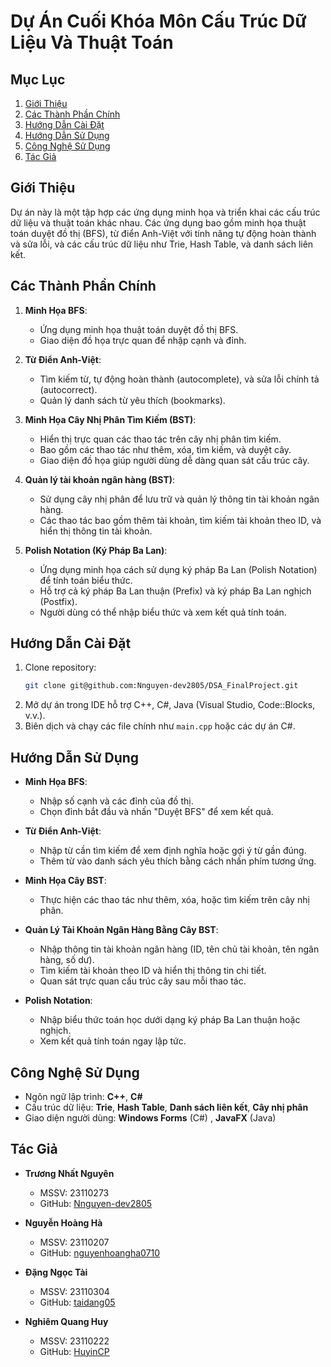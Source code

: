 # Dự Án Cuối Khóa Môn Cấu Trúc Dữ Liệu Và Thuật Toán

## Mục Lục
1. [Giới Thiệu](#giới-thiệu)
2. [Các Thành Phần Chính](#các-thành-phần-chính)
3. [Hướng Dẫn Cài Đặt](#hướng-dẫn-cài-đặt)
4. [Hướng Dẫn Sử Dụng](#hướng-dẫn-sử-dụng)
5. [Công Nghệ Sử Dụng](#công-nghệ-sử-dụng)
6. [Tác Giả](#tác-giả)

## Giới Thiệu
Dự án này là một tập hợp các ứng dụng minh họa và triển khai các cấu trúc dữ liệu và thuật toán khác nhau. Các ứng dụng bao gồm minh họa thuật toán duyệt đồ thị (BFS), từ điển Anh-Việt với tính năng tự động hoàn thành và sửa lỗi, và các cấu trúc dữ liệu như Trie, Hash Table, và danh sách liên kết.

## Các Thành Phần Chính
1. **Minh Họa BFS**:
   - Ứng dụng minh họa thuật toán duyệt đồ thị BFS.
   - Giao diện đồ họa trực quan để nhập cạnh và đỉnh.

2. **Từ Điển Anh-Việt**:
   - Tìm kiếm từ, tự động hoàn thành (autocomplete), và sửa lỗi chính tả (autocorrect).
   - Quản lý danh sách từ yêu thích (bookmarks).

3. **Minh Họa Cây Nhị Phân Tìm Kiếm (BST)**:
   - Hiển thị trực quan các thao tác trên cây nhị phân tìm kiếm.
   - Bao gồm các thao tác như thêm, xóa, tìm kiếm, và duyệt cây.
   - Giao diện đồ họa giúp người dùng dễ dàng quan sát cấu trúc cây.

4. **Quản lý tài khoản ngân hàng (BST)**:
   - Sử dụng cây nhị phân để lưu trữ và quản lý thông tin tài khoản ngân hàng.
   - Các thao tác bao gồm thêm tài khoản, tìm kiếm tài khoản theo ID, và hiển thị thông tin tài khoản.

5. **Polish Notation (Ký Pháp Ba Lan)**:
   - Ứng dụng minh họa cách sử dụng ký pháp Ba Lan (Polish Notation) để tính toán biểu thức.
   - Hỗ trợ cả ký pháp Ba Lan thuận (Prefix) và ký pháp Ba Lan nghịch (Postfix).
   - Người dùng có thể nhập biểu thức và xem kết quả tính toán.

## Hướng Dẫn Cài Đặt
1. Clone repository:
   ```bash
   git clone git@github.com:Nnguyen-dev2805/DSA_FinalProject.git
   ```
2. Mở dự án trong IDE hỗ trợ C++, C#, Java (Visual Studio, Code::Blocks, v.v.).
3. Biên dịch và chạy các file chính như `main.cpp` hoặc các dự án C#.

## Hướng Dẫn Sử Dụng
- **Minh Họa BFS**:
  - Nhập số cạnh và các đỉnh của đồ thị.
  - Chọn đỉnh bắt đầu và nhấn "Duyệt BFS" để xem kết quả.

- **Từ Điển Anh-Việt**:
  - Nhập từ cần tìm kiếm để xem định nghĩa hoặc gợi ý từ gần đúng.
  - Thêm từ vào danh sách yêu thích bằng cách nhấn phím tương ứng.

- **Minh Họa Cây BST**:
  - Thực hiện các thao tác như thêm, xóa, hoặc tìm kiếm trên cây nhị phân.

- **Quản Lý Tài Khoản Ngân Hàng Bằng Cây BST**:  
  - Nhập thông tin tài khoản ngân hàng (ID, tên chủ tài khoản, tên ngân hàng, số dư).
  - Tìm kiếm tài khoản theo ID và hiển thị thông tin chi tiết.
  - Quan sát trực quan cấu trúc cây sau mỗi thao tác.

- **Polish Notation**:
  - Nhập biểu thức toán học dưới dạng ký pháp Ba Lan thuận hoặc nghịch.
  - Xem kết quả tính toán ngay lập tức.

## Công Nghệ Sử Dụng
- Ngôn ngữ lập trình: **C++**, **C#**
- Cấu trúc dữ liệu: **Trie**, **Hash Table**, **Danh sách liên kết**, **Cây nhị phân**
- Giao diện người dùng: **Windows Forms** (C#) , **JavaFX** (Java)

## Tác Giả
- **Trương Nhất Nguyên**  
  - MSSV: 23110273  
  - GitHub: [Nnguyen-dev2805](https://github.com/Nnguyen-dev2805)

- **Nguyễn Hoàng Hà**  
  - MSSV: 23110207  
  - GitHub: [nguyenhoangha0710](https://github.com/nguyenhoangha0710)

- **Đặng Ngọc Tài**  
  - MSSV: 23110304  
  - GitHub: [taidang05](https://github.com/taidang05)

- **Nghiêm Quang Huy**  
  - MSSV: 23110222  
  - GitHub: [HuyinCP](https://github.com/HuyinCP)
